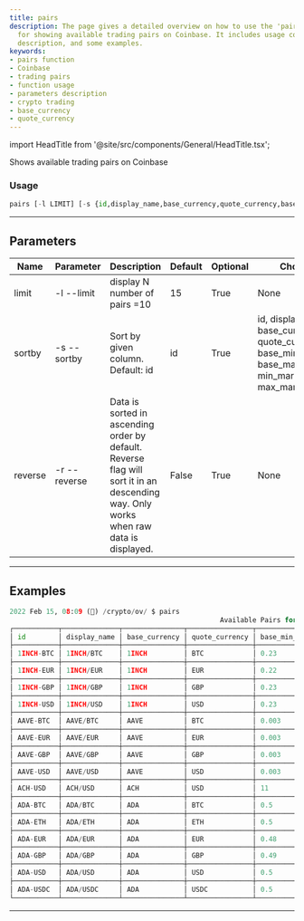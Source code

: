 ```yaml
---
title: pairs
description: The page gives a detailed overview on how to use the 'pairs' function
  for showing available trading pairs on Coinbase. It includes usage code, parameters
  description, and some examples.
keywords:
- pairs function
- Coinbase
- trading pairs
- function usage
- parameters description
- crypto trading
- base_currency
- quote_currency
---
```


import HeadTitle from '@site/src/components/General/HeadTitle.tsx';

<HeadTitle title="crypto /ov/pairs - Reference | OpenBB Terminal Docs" />

Shows available trading pairs on Coinbase

### Usage

```python wordwrap
pairs [-l LIMIT] [-s {id,display_name,base_currency,quote_currency,base_min_size,base_max_size,min_market_funds,max_market_funds}] [-r]
```

---

## Parameters

| Name | Parameter | Description | Default | Optional | Choices |
| ---- | --------- | ----------- | ------- | -------- | ------- |
| limit | -l  --limit | display N number of pairs =10 | 15 | True | None |
| sortby | -s  --sortby | Sort by given column. Default: id | id | True | id, display_name, base_currency, quote_currency, base_min_size, base_max_size, min_market_funds, max_market_funds |
| reverse | -r  --reverse | Data is sorted in ascending order by default. Reverse flag will sort it in an descending way. Only works when raw data is displayed. | False | True | None |


---

## Examples

```python
2022 Feb 15, 08:09 (🦋) /crypto/ov/ $ pairs
                                                    Available Pairs for Trading
┌───────────┬──────────────┬───────────────┬────────────────┬───────────────┬───────────────┬──────────────────┬──────────────────┐
│ id        │ display_name │ base_currency │ quote_currency │ base_min_size │ base_max_size │ min_market_funds │ max_market_funds │
├───────────┼──────────────┼───────────────┼────────────────┼───────────────┼───────────────┼──────────────────┼──────────────────┤
│ 1INCH-BTC │ 1INCH/BTC    │ 1INCH         │ BTC            │ 0.23          │ 91 K          │ 0.000016         │ 10               │
├───────────┼──────────────┼───────────────┼────────────────┼───────────────┼───────────────┼──────────────────┼──────────────────┤
│ 1INCH-EUR │ 1INCH/EUR    │ 1INCH         │ EUR            │ 0.22          │ 88 K          │ 0.84             │ 170 K            │
├───────────┼──────────────┼───────────────┼────────────────┼───────────────┼───────────────┼──────────────────┼──────────────────┤
│ 1INCH-GBP │ 1INCH/GBP    │ 1INCH         │ GBP            │ 0.23          │ 90 K          │ 0.72             │ 150 K            │
├───────────┼──────────────┼───────────────┼────────────────┼───────────────┼───────────────┼──────────────────┼──────────────────┤
│ 1INCH-USD │ 1INCH/USD    │ 1INCH         │ USD            │ 0.23          │ 320 K         │ 1                │ 710 K            │
├───────────┼──────────────┼───────────────┼────────────────┼───────────────┼───────────────┼──────────────────┼──────────────────┤
│ AAVE-BTC  │ AAVE/BTC     │ AAVE          │ BTC            │ 0.003         │ 2.500 K       │ 0.000016         │ 13               │
├───────────┼──────────────┼───────────────┼────────────────┼───────────────┼───────────────┼──────────────────┼──────────────────┤
│ AAVE-EUR  │ AAVE/EUR     │ AAVE          │ EUR            │ 0.003         │ 2.400 K       │ 0.84             │ 470 K            │
├───────────┼──────────────┼───────────────┼────────────────┼───────────────┼───────────────┼──────────────────┼──────────────────┤
│ AAVE-GBP  │ AAVE/GBP     │ AAVE          │ GBP            │ 0.003         │ 1.500 K       │ 0.72             │ 240 K            │
├───────────┼──────────────┼───────────────┼────────────────┼───────────────┼───────────────┼──────────────────┼──────────────────┤
│ AAVE-USD  │ AAVE/USD     │ AAVE          │ USD            │ 0.003         │ 8.900 K       │ 1                │ 2 M              │
├───────────┼──────────────┼───────────────┼────────────────┼───────────────┼───────────────┼──────────────────┼──────────────────┤
│ ACH-USD   │ ACH/USD      │ ACH           │ USD            │ 11            │ 20 M          │ 1                │ 1.100 M          │
├───────────┼──────────────┼───────────────┼────────────────┼───────────────┼───────────────┼──────────────────┼──────────────────┤
│ ADA-BTC   │ ADA/BTC      │ ADA           │ BTC            │ 0.5           │ 820 K         │ 0.000016         │ 27               │
├───────────┼──────────────┼───────────────┼────────────────┼───────────────┼───────────────┼──────────────────┼──────────────────┤
│ ADA-ETH   │ ADA/ETH      │ ADA           │ ETH            │ 0.5           │ 660 K         │ 0.00022          │ 290              │
├───────────┼──────────────┼───────────────┼────────────────┼───────────────┼───────────────┼──────────────────┼──────────────────┤
│ ADA-EUR   │ ADA/EUR      │ ADA           │ EUR            │ 0.48          │ 880 K         │ 0.84             │ 1.100 M          │
├───────────┼──────────────┼───────────────┼────────────────┼───────────────┼───────────────┼──────────────────┼──────────────────┤
│ ADA-GBP   │ ADA/GBP      │ ADA           │ GBP            │ 0.49          │ 640 K         │ 0.72             │ 650 K            │
├───────────┼──────────────┼───────────────┼────────────────┼───────────────┼───────────────┼──────────────────┼──────────────────┤
│ ADA-USD   │ ADA/USD      │ ADA           │ USD            │ 0.5           │ 3.600 M       │ 1                │ 5 M              │
├───────────┼──────────────┼───────────────┼────────────────┼───────────────┼───────────────┼──────────────────┼──────────────────┤
│ ADA-USDC  │ ADA/USDC     │ ADA           │ USDC           │ 0.5           │ 580 K         │ 1                │ 800 K            │
└───────────┴──────────────┴───────────────┴────────────────┴───────────────┴───────────────┴──────────────────┴──────────────────┘
```
---
